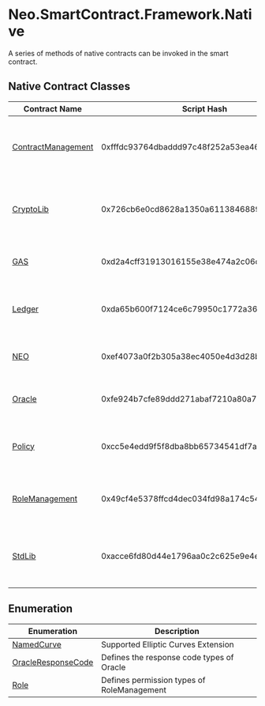 # Neo.SmartContract.Framework.Native

A series of methods of native contracts can be invoked in the smart contract.

## Native Contract Classes

| Contract Name                                                | Script Hash                                | Description                                                  |
| ------------------------------------------------------------ | ------------------------------------------ | ------------------------------------------------------------ |
| [ContractManagement](native/ContractManagement.md) | 0xfffdc93764dbaddd97c48f252a53ea4643faa3fd | A native contract used to manage all deployed smart contracts |
| [CryptoLib](native/CryptoLib.md) | 0x726cb6e0cd8628a1350a611384688911ab75f51b | A native contract library that provides cryptographic algorithms |
| [GAS](native/GAS.md)             | 0xd2a4cff31913016155e38e474a2c06d08be276cf | Represents the GAS token in the NEO system                   |
| [Ledger](native/Ledger.md)       | 0xda65b600f7124ce6c79950c1772a36403104f2be | A native contract for storing all blocks and transactions    |
| [NEO](native/NEO.md)             | 0xef4073a0f2b305a38ec4050e4d3d28bc40ea63f5 | Represents the NEO token in the Neo system                   |
| [Oracle](native/Oracle.md)       | 0xfe924b7cfe89ddd271abaf7210a80a7e11178758 | The native Oracle service for Neo system                     |
| [Policy](native/Policy.md)       | 0xcc5e4edd9f5f8dba8bb65734541df7a1c081c67b | A native contract that manages the system policies           |
| [RoleManagement](native/RoleManagement.md) | 0x49cf4e5378ffcd4dec034fd98a174c5491e395e2 | A native contract for managing roles in Neo system           |
| [StdLib](native/StdLib.md)       | 0xacce6fd80d44e1796aa0c2c625e9e4e0ce39efc0 | A native contract library that provides useful functions     |

## Enumeration

| Enumeration                                                  | Description                                |
| ------------------------------------------------------------ | ------------------------------------------ |
| [NamedCurve](native/NamedCurve.md) | Supported Elliptic Curves Extension        |
| [OracleResponseCode](native/OracleResponseCode.md) | Defines the response code types of Oracle  |
| [Role](native/Role.md)           | Defines permission types of RoleManagement |

